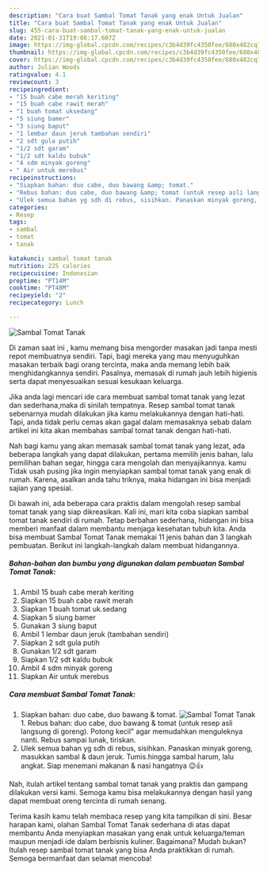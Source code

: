 ```yaml
---
description: "Cara buat Sambal Tomat Tanak yang enak Untuk Jualan"
title: "Cara buat Sambal Tomat Tanak yang enak Untuk Jualan"
slug: 455-cara-buat-sambal-tomat-tanak-yang-enak-untuk-jualan
date: 2021-01-31T19:08:17.607Z
image: https://img-global.cpcdn.com/recipes/c3b4d39fc4350fee/680x482cq70/sambal-tomat-tanak-foto-resep-utama.jpg
thumbnail: https://img-global.cpcdn.com/recipes/c3b4d39fc4350fee/680x482cq70/sambal-tomat-tanak-foto-resep-utama.jpg
cover: https://img-global.cpcdn.com/recipes/c3b4d39fc4350fee/680x482cq70/sambal-tomat-tanak-foto-resep-utama.jpg
author: Julian Woods
ratingvalue: 4.1
reviewcount: 3
recipeingredient:
- "15 buah cabe merah keriting"
- "15 buah cabe rawit merah"
- "1 buah tomat uksedang"
- "5 siung bamer"
- "3 siung baput"
- "1 lembar daun jeruk tambahan sendiri"
- "2 sdt gula putih"
- "1/2 sdt garam"
- "1/2 sdt kaldu bubuk"
- "4 sdm minyak goreng"
- " Air untuk merebus"
recipeinstructions:
- "Siapkan bahan: duo cabe, duo bawang &amp; tomat."
- "Rebus bahan: duo cabe, duo bawang &amp; tomat (untuk resep asli langsung di goreng). Potong kecil&#34; agar memudahkan menguleknya nanti. Rebus sampai lunak, tiriskan."
- "Ulek semua bahan yg sdh di rebus, sisihkan. Panaskan minyak goreng, masukkan sambal &amp; daun jeruk. Tumis.hingga sambal harum, lalu angkat. Siap menemani makanan &amp; nasi hangatnya 😉👍"
categories:
- Resep
tags:
- sambal
- tomat
- tanak

katakunci: sambal tomat tanak 
nutrition: 225 calories
recipecuisine: Indonesian
preptime: "PT14M"
cooktime: "PT48M"
recipeyield: "2"
recipecategory: Lunch

---
```



![Sambal Tomat Tanak](https://img-global.cpcdn.com/recipes/c3b4d39fc4350fee/680x482cq70/sambal-tomat-tanak-foto-resep-utama.jpg)

Di zaman  saat ini , kamu memang bisa mengorder masakan jadi tanpa mesti repot membuatnya sendiri. Tapi, bagi mereka yang mau menyuguhkan masakan terbaik bagi orang tercinta, maka anda memang lebih baik menghidangkannya sendiri. Pasalnya, memasak di rumah jauh lebih higienis serta dapat menyesuaikan sesuai kesukaan keluarga.

Jika anda lagi mencari ide cara membuat sambal tomat tanak yang lezat dan sederhana,maka di sinilah tempatnya. Resep sambal tomat tanak  sebenarnya mudah dilakukan jika kamu melakukannya dengan hati-hati. Tapi, anda tidak perlu cemas akan gagal dalam memasaknya 
sebab dalam artikel ini kita akan membahas sambal tomat tanak dengan hati-hati.  



Nah bagi kamu yang akan memasak sambal tomat tanak yang lezat, ada beberapa langkah yang dapat dilakukan, pertama memilih jenis bahan, lalu pemilihan bahan segar, hingga cara mengolah dan menyajikannya. kamu Tidak usah pusing jika ingin menyiapkan sambal tomat tanak yang enak di rumah. Karena, asalkan anda  tahu triknya, maka hidangan ini bisa menjadi sajian yang spesial.

Di bawah ini, ada beberapa cara praktis  dalam mengolah resep sambal tomat tanak yang siap dikreasikan. Kali ini, mari kita coba siapkan sambal tomat tanak sendiri di rumah. Tetap berbahan sederhana, hidangan ini bisa memberi manfaat dalam membantu menjaga kesehatan tubuh kita. Anda bisa membuat Sambal Tomat Tanak memakai 11 jenis bahan dan 3 langkah pembuatan. Berikut ini langkah-langkah dalam membuat hidangannya.

<!--inarticleads1-->

##### Bahan-bahan dan bumbu yang digunakan dalam pembuatan Sambal Tomat Tanak:

1. Ambil 15 buah cabe merah keriting
1. Siapkan 15 buah cabe rawit merah
1. Siapkan 1 buah tomat uk.sedang
1. Siapkan 5 siung bamer
1. Gunakan 3 siung baput
1. Ambil 1 lembar daun jeruk (tambahan sendiri)
1. Siapkan 2 sdt gula putih
1. Gunakan 1/2 sdt garam
1. Siapkan 1/2 sdt kaldu bubuk
1. Ambil 4 sdm minyak goreng
1. Siapkan  Air untuk merebus




<!--inarticleads2-->

##### Cara membuat Sambal Tomat Tanak:

1. Siapkan bahan: duo cabe, duo bawang &amp; tomat.
<img src="https://img-global.cpcdn.com/steps/f3ea60919d214deb/160x128cq70/sambal-tomat-tanak-langkah-memasak-1-foto.jpg" alt="Sambal Tomat Tanak">1. Rebus bahan: duo cabe, duo bawang &amp; tomat (untuk resep asli langsung di goreng). Potong kecil&#34; agar memudahkan menguleknya nanti. Rebus sampai lunak, tiriskan.
1. Ulek semua bahan yg sdh di rebus, sisihkan. Panaskan minyak goreng, masukkan sambal &amp; daun jeruk. Tumis.hingga sambal harum, lalu angkat. Siap menemani makanan &amp; nasi hangatnya 😉👍




Nah, itulah artikel tentang  sambal tomat tanak  yang praktis dan gampang dilakukan versi kami. Semoga kamu bisa melakukannya dengan hasil yang dapat membuat oreng tercinta di rumah senang. 

Terima kasih kamu telah membaca resep yang kita tampilkan di sini. Besar harapan kami, olahan  Sambal Tomat Tanak sederhana di atas dapat membantu Anda menyiapkan masakan yang enak untuk keluarga/teman maupun menjadi ide dalam berbisnis kuliner. Bagaimana? Mudah bukan? Itulah resep sambal tomat tanak yang bisa Anda praktikkan di rumah. Semoga bermanfaat dan selamat mencoba!

